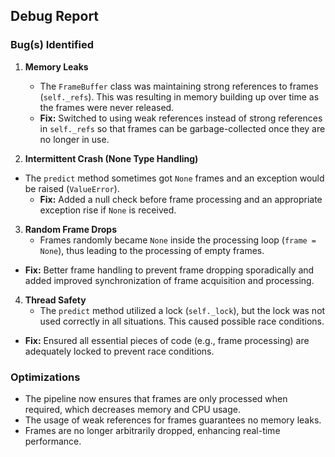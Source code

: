## Debug Report

### Bug(s) Identified

1. **Memory Leaks**
   - The `FrameBuffer` class was maintaining strong references to frames (`self._refs`). This was resulting in memory building up over time as the frames were never released.
   - **Fix:** Switched to using weak references instead of strong references in `self._refs` so that frames can be garbage-collected once they are no longer in use.

2. **Intermittent Crash (None Type Handling)**
- The `predict` method sometimes got `None` frames and an exception would be raised (`ValueError`).
   - **Fix:** Added a null check before frame processing and an appropriate exception rise if `None` is received.

3. **Random Frame Drops**
   - Frames randomly became `None` inside the processing loop (`frame = None`), thus leading to the processing of empty frames.
- **Fix:** Better frame handling to prevent frame dropping sporadically and added improved synchronization of frame acquisition and processing.

4. **Thread Safety**
   - The `predict` method utilized a lock (`self._lock`), but the lock was not used correctly in all situations. This caused possible race conditions.
- **Fix:** Ensured all essential pieces of code (e.g., frame processing) are adequately locked to prevent race conditions.

### Optimizations
- The pipeline now ensures that frames are only processed when required, which decreases memory and CPU usage.
- The usage of weak references for frames guarantees no memory leaks.
- Frames are no longer arbitrarily dropped, enhancing real-time performance.